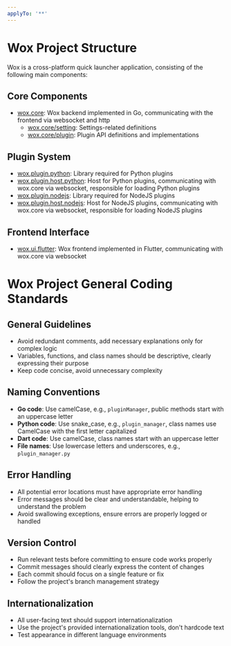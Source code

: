 ```yaml
---
applyTo: '**'
---
```


# Wox Project Structure

Wox is a cross-platform quick launcher application, consisting of the following main components:

## Core Components

- [wox.core](mdc:wox.core/main.go): Wox backend implemented in Go, communicating with the frontend via websocket and http
  - [wox.core/setting](mdc:wox.core/setting): Settings-related definitions
  - [wox.core/plugin](mdc:wox.core/plugin): Plugin API definitions and implementations

## Plugin System

- [wox.plugin.python](mdc:wox.plugin.python/src/wox_plugin/__init__.py): Library required for Python plugins
- [wox.plugin.host.python](mdc:): Host for Python plugins, communicating with wox.core via websocket, responsible for loading Python plugins
- [wox.plugin.nodejs](mdc:): Library required for NodeJS plugins
- [wox.plugin.host.nodejs](mdc:): Host for NodeJS plugins, communicating with wox.core via websocket, responsible for loading NodeJS plugins

## Frontend Interface

- [wox.ui.flutter](mdc:wox/wox/wox.ui.flutter/lib/main.dart): Wox frontend implemented in Flutter, communicating with wox.core via websocket


# Wox Project General Coding Standards

## General Guidelines

* Avoid redundant comments, add necessary explanations only for complex logic
* Variables, functions, and class names should be descriptive, clearly expressing their purpose
* Keep code concise, avoid unnecessary complexity

## Naming Conventions

* **Go code**: Use camelCase, e.g., `pluginManager`, public methods start with an uppercase letter
* **Python code**: Use snake_case, e.g., `plugin_manager`, class names use CamelCase with the first letter capitalized
* **Dart code**: Use camelCase, class names start with an uppercase letter
* **File names**: Use lowercase letters and underscores, e.g., `plugin_manager.py`

## Error Handling

* All potential error locations must have appropriate error handling
* Error messages should be clear and understandable, helping to understand the problem
* Avoid swallowing exceptions, ensure errors are properly logged or handled

## Version Control

* Run relevant tests before committing to ensure code works properly
* Commit messages should clearly express the content of changes
* Each commit should focus on a single feature or fix
* Follow the project's branch management strategy

## Internationalization

* All user-facing text should support internationalization
* Use the project's provided internationalization tools, don't hardcode text
* Test appearance in different language environments
